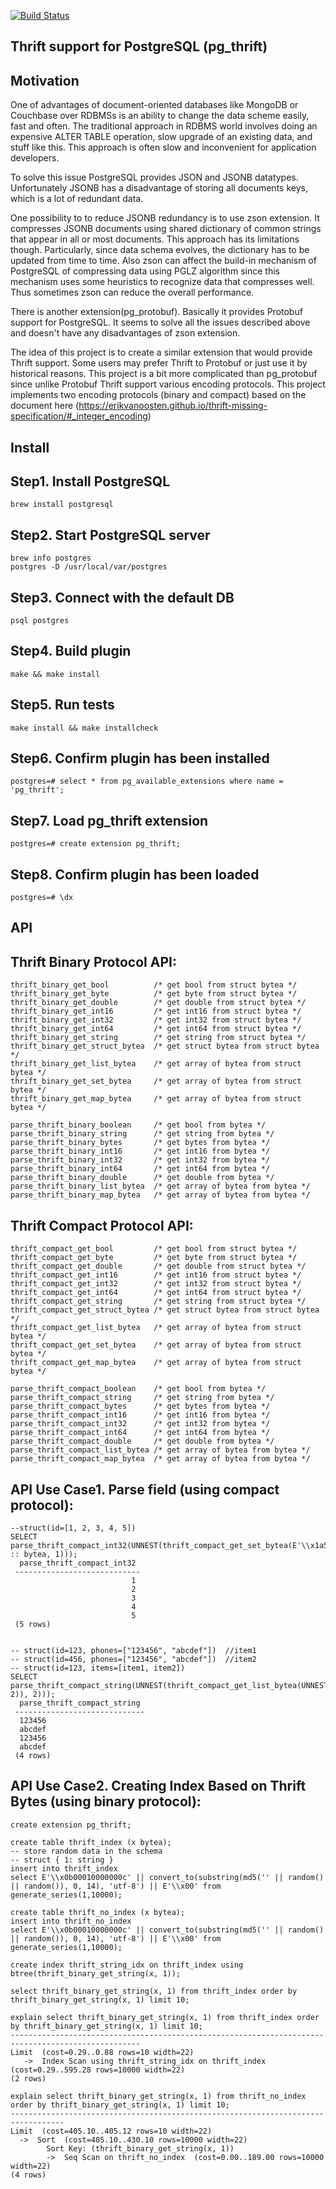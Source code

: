 [![Build Status](https://travis-ci.org/charles-cui/pg_thrift.svg?branch=master)](https://travis-ci.org/charles-cui/pg_thrift)

## Thrift support for PostgreSQL (pg\_thrift)
## Motivation
One of advantages of document-oriented databases like MongoDB or Couchbase over RDBMSs is an ability to change the data scheme easily, fast and often. The traditional approach in RDBMS world involves doing an expensive ALTER TABLE operation, slow upgrade of an existing data, and stuff like this. This approach is often slow and inconvenient for application developers.

To solve this issue PostgreSQL provides JSON and JSONB datatypes. Unfortunately JSONB has a disadvantage of storing all documents keys, which is a lot of redundant data.

One possibility to to reduce JSONB redundancy is to use zson extension. It compresses JSONB documents using shared dictionary of common strings that appear in all or most documents. This approach has its limitations though. Particularly, since data schema evolves, the dictionary has to be updated from time to time. Also zson can affect the build-in mechanism of PostgreSQL of compressing data using PGLZ algorithm since this mechanism uses some heuristics to recognize data that compresses well. Thus sometimes zson can reduce the overall performance.

There is another extension(pg_protobuf). Basically it provides Protobuf support for PostgreSQL. It seems to solve all the issues described above and doesn't have any disadvantages of zson extension.

The idea of this project is to create a similar extension that would provide Thrift support. Some users may prefer Thrift to Protobuf or just use it by historical reasons. This project is a bit more complicated than pg_protobuf since unlike Protobuf Thrift support various encoding protocols. This project implements two encoding
protocols (binary and compact) based on the document here (https://erikvanoosten.github.io/thrift-missing-specification/#_integer_encoding)

## Install
## Step1. Install PostgreSQL
```
brew install postgresql
```

## Step2. Start PostgreSQL server
```
brew info postgres
postgres -D /usr/local/var/postgres
```

## Step3. Connect with the default DB
```
psql postgres
```

## Step4. Build plugin
```
make && make install
```

## Step5. Run tests
```
make install && make installcheck
```

## Step6. Confirm plugin has been installed
```
postgres=# select * from pg_available_extensions where name = 'pg_thrift';
```

## Step7. Load pg_thrift extension
```
postgres=# create extension pg_thrift;
```

## Step8. Confirm plugin has been loaded
```
postgres=# \dx
```


## API
## Thrift Binary Protocol API:
```
thrift_binary_get_bool          /* get bool from struct bytea */
thrift_binary_get_byte          /* get byte from struct bytea */
thrift_binary_get_double        /* get double from struct bytea */
thrift_binary_get_int16         /* get int16 from struct bytea */
thrift_binary_get_int32         /* get int32 from struct bytea */
thrift_binary_get_int64         /* get int64 from struct bytea */
thrift_binary_get_string        /* get string from struct bytea */
thrift_binary_get_struct_bytea  /* get struct bytea from struct bytea */
thrift_binary_get_list_bytea    /* get array of bytea from struct bytea */
thrift_binary_get_set_bytea     /* get array of bytea from struct bytea */
thrift_binary_get_map_bytea     /* get array of bytea from struct bytea */

parse_thrift_binary_boolean     /* get bool from bytea */
parse_thrift_binary_string      /* get string from bytea */
parse_thrift_binary_bytes       /* get bytes from bytea */
parse_thrift_binary_int16       /* get int16 from bytea */
parse_thrift_binary_int32       /* get int32 from bytea */
parse_thrift_binary_int64       /* get int64 from bytea */
parse_thrift_binary_double      /* get double from bytea */
parse_thrift_binary_list_bytea  /* get array of bytea from bytea */
parse_thrift_binary_map_bytea   /* get array of bytea from bytea */
```

## Thrift Compact Protocol API:
```
thrift_compact_get_bool         /* get bool from struct bytea */
thrift_compact_get_byte         /* get byte from struct bytea */
thrift_compact_get_double       /* get double from struct bytea */
thrift_compact_get_int16        /* get int16 from struct bytea */
thrift_compact_get_int32        /* get int32 from struct bytea */
thrift_compact_get_int64        /* get int64 from struct bytea */
thrift_compact_get_string       /* get string from struct bytea */
thrift_compact_get_struct_bytea /* get struct bytea from struct bytea */
thrift_compact_get_list_bytea   /* get array of bytea from struct bytea */
thrift_compact_get_set_bytea    /* get array of bytea from struct bytea */
thrift_compact_get_map_bytea    /* get array of bytea from struct bytea */

parse_thrift_compact_boolean    /* get bool from bytea */
parse_thrift_compact_string     /* get string from bytea */
parse_thrift_compact_bytes      /* get bytes from bytea */
parse_thrift_compact_int16      /* get int16 from bytea */
parse_thrift_compact_int32      /* get int32 from bytea */
parse_thrift_compact_int64      /* get int64 from bytea */
parse_thrift_compact_double     /* get double from bytea */
parse_thrift_compact_list_bytea /* get array of bytea from bytea */
parse_thrift_compact_map_bytea  /* get array of bytea from bytea */
```

## API Use Case1. Parse field (using compact protocol):
```
--struct(id=[1, 2, 3, 4, 5])
SELECT parse_thrift_compact_int32(UNNEST(thrift_compact_get_set_bytea(E'\\x1a58020406080a00' :: bytea, 1)));
  parse_thrift_compact_int32
 ----------------------------
                           1
                           2
                           3
                           4
                           5
 (5 rows)


-- struct(id=123, phones=["123456", "abcdef"])  //item1
-- struct(id=456, phones=["123456", "abcdef"])  //item2
-- struct(id=123, items=[item1, item2])
SELECT parse_thrift_compact_string(UNNEST(thrift_compact_get_list_bytea(UNNEST(thrift_compact_get_list_bytea(E'\\x15f601192c15f601192b0c3132333435360c61626364656600159007192b0c3132333435360c6162636465660000', 2)), 2)));
  parse_thrift_compact_string
 -----------------------------
  123456
  abcdef
  123456
  abcdef
 (4 rows)
```

## API Use Case2. Creating Index Based on Thrift Bytes (using binary protocol):
```
create extension pg_thrift;

create table thrift_index (x bytea);
-- store random data in the schema
-- struct { 1: string }
insert into thrift_index
select E'\\x0b00010000000c' || convert_to(substring(md5('' || random() || random()), 0, 14), 'utf-8') || E'\\x00' from generate_series(1,10000);

create table thrift_no_index (x bytea);
insert into thrift_no_index
select E'\\x0b00010000000c' || convert_to(substring(md5('' || random() || random()), 0, 14), 'utf-8') || E'\\x00' from generate_series(1,10000);

create index thrift_string_idx on thrift_index using btree(thrift_binary_get_string(x, 1));

select thrift_binary_get_string(x, 1) from thrift_index order by thrift_binary_get_string(x, 1) limit 10;

explain select thrift_binary_get_string(x, 1) from thrift_index order by thrift_binary_get_string(x, 1) limit 10;
---------------------------------------------------------------------------------------------------
Limit  (cost=0.29..0.88 rows=10 width=22)
   ->  Index Scan using thrift_string_idx on thrift_index  (cost=0.29..595.28 rows=10000 width=22)
(2 rows)

explain select thrift_binary_get_string(x, 1) from thrift_no_index order by thrift_binary_get_string(x, 1) limit 10;
----------------------------------------------------------------------------------
Limit  (cost=405.10..405.12 rows=10 width=22)
  ->  Sort  (cost=405.10..430.10 rows=10000 width=22)
        Sort Key: (thrift_binary_get_string(x, 1))
        ->  Seq Scan on thrift_no_index  (cost=0.00..189.00 rows=10000 width=22)
(4 rows)
```
